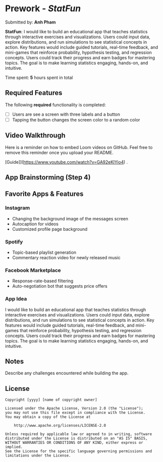# Prework - *StatFun*

Submitted by: **Anh Pham**

**StatFun**: I would like to build an educational app that teaches statistics through interactive exercises and visualizations. Users could input data, explore distributions, and run simulations to see statistical concepts in action. Key features would include guided tutorials, real-time feedback, and mini-games that reinforce probability, hypothesis testing, and regression concepts. Users could track their progress and earn badges for mastering topics. The goal is to make learning statistics engaging, hands-on, and intuitive.

Time spent: **5** hours spent in total

## Required Features

The following **required** functionality is completed:

- [ ] Users are see a screen with three labels and a button
- [ ] Tapping the button changes the screen color to a random color
 
## Video Walkthrough

Here is a reminder on how to embed Loom videos on GitHub. Feel free to remove this reminder once you upload your README. 

[Guide]](https://www.youtube.com/watch?v=GA92eKlYio4) .

## App Brainstorming (Step 4)

## Favorite Apps & Features

### Instagram
- Changing the background image of the messages screen
- Autocaption for videos 
- Customized profile page background

### Spotify
- Topic-based playlist generation 
- Commentary reaction video for newly released music 

### Facebook Marketplace
- Response-rate-based filtering 
- Auto-negotiation bot that suggests price offers
### App Idea

I would like to build an educational app that teaches statistics through interactive exercises and visualizations. Users could input data, explore distributions, and run simulations to see statistical concepts in action. Key features would include guided tutorials, real-time feedback, and mini-games that reinforce probability, hypothesis testing, and regression concepts. Users could track their progress and earn badges for mastering topics. The goal is to make learning statistics engaging, hands-on, and intuitive.


## Notes

Describe any challenges encountered while building the app.

## License

    Copyright [yyyy] [name of copyright owner]

    Licensed under the Apache License, Version 2.0 (the "License");
    you may not use this file except in compliance with the License.
    You may obtain a copy of the License at

        http://www.apache.org/licenses/LICENSE-2.0

    Unless required by applicable law or agreed to in writing, software
    distributed under the License is distributed on an "AS IS" BASIS,
    WITHOUT WARRANTIES OR CONDITIONS OF ANY KIND, either express or implied.
    See the License for the specific language governing permissions and
    limitations under the License.
